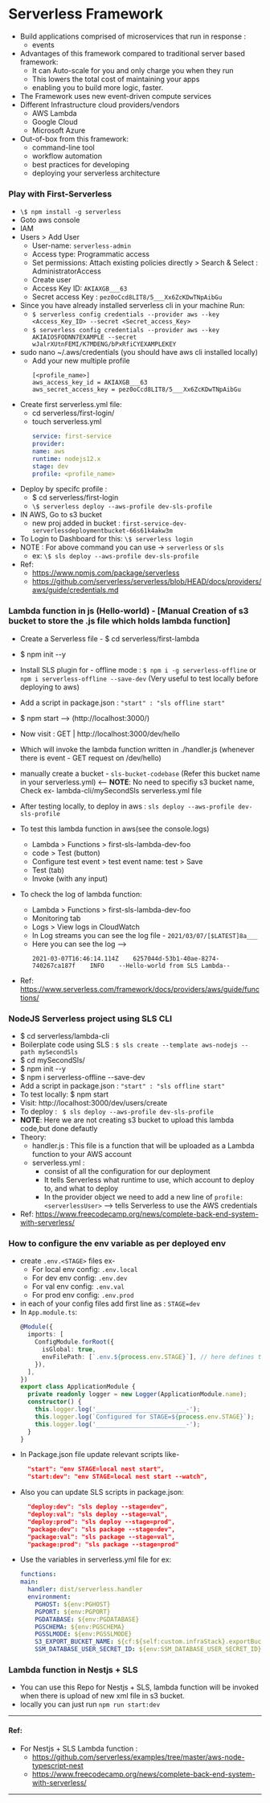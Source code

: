 # Serverless Framework

- Build applications comprised of microservices that run in response :
  - events
- Advantages of this framework compared to traditional server based framework:
  - It can Auto-scale for you and only charge you when they run
  - This lowers the total cost of maintaining your apps
  - enabling you to build more logic, faster.
- The Framework uses new event-driven compute services
- Different Infrastructure cloud providers/vendors
  - AWS Lambda
  - Google Cloud
  - Microsoft Azure
- Out-of-box from this framework:
  - command-line tool
  - workflow automation
  - best practices for developing
  - deploying your serverless architecture

### Play with First-Serverless

- `\$ npm install -g serverless`
- Goto aws console
- IAM
- Users > Add User
  - User-name: `serverless-admin`
  - Access type: Programmatic access
  - Set permissions: Attach existing policies directly > Search & Select : AdministratorAccess
  - Create user
  - Access Key ID: `AKIAXGB___63`
  - Secret access Key : `pez0oCcd8LIT8/5___Xx6ZcKDwTNpAibGu`
- Since you have already installed serverless cli in your machine Run:
  - `$ serverless config credentials --provider aws --key <Access_Key_ID> --secret <Secret_access_Key>`
  - `$ serverless config credentials --provider aws --key AKIAIOSFODNN7EXAMPLE --secret wJalrXUtnFEMI/K7MDENG/bPxRfiCYEXAMPLEKEY`
- sudo nano ~/.aws/credentials (you should have aws cli installed locally)
  - Add your new multiple profile
    ```
    [<profile_name>]
    aws_access_key_id = AKIAXGB___63
    aws_secret_access_key = pez0oCcd8LIT8/5___Xx6ZcKDwTNpAibGu
    ```
- Create first serverless.yml file:
  - cd serverless/first-login/
  - touch serverless.yml
    ```yml
    service: first-service
    provider:
    name: aws
    runtime: nodejs12.x
    stage: dev
    profile: <profile_name>
    ```
- Deploy by specifc profile :
  - \$ cd serverless/first-login
  - `\$ serverless deploy --aws-profile dev-sls-profile`
- IN AWS, Go to s3 bucket
  - new proj added in bucket : `first-service-dev-serverlessdeploymentbucket-66s61k4akw3m`
- To Login to Dashboard for this: `\$ serverless login`
- NOTE : For above command you can use -> `serverless` or `sls`
  - ex: `\$ sls deploy --aws-profile dev-sls-profile`
- Ref:
  - https://www.npmjs.com/package/serverless
  - https://github.com/serverless/serverless/blob/HEAD/docs/providers/aws/guide/credentials.md

### Lambda function in js (Hello-world) - [Manual Creation of s3 bucket to store the .js file which holds lambda function]

- Create a Serverless file - \$ cd serverless/first-lambda
- \$ npm init --y
- Install SLS plugin for - offline mode : `$ npm i -g serverless-offline` or `npm i serverless-offline --save-dev` (Very useful to test locally before deploying to aws)
- Add a script in package.json : `"start" : "sls offline start"`
- \$ npm start --> (http://localhost:3000/)
- Now visit : GET | http://localhost:3000/dev/hello
- Which will invoke the lambda function written in ./handler.js (whenever there is event - GET request on /dev/hello)
- manually create a bucket - `sls-bucket-codebase` (Refer this bucket name in your serverless.yml) <-- **NOTE**: No need to specifiy s3 bucket name, Check ex- lambda-cli/mySecondSls serverless.yml file
- After testing locally, to deploy in aws : `sls deploy --aws-profile dev-sls-profile`
- To test this lambda function in aws(see the console.logs)
  - Lambda > Functions > first-sls-lambda-dev-foo
  - code > Test (button)
  - Configure test event > test event name: test > Save
  - Test (tab)
  - Invoke (with any input)
- To check the log of lambda function:

  - Lambda > Functions > first-sls-lambda-dev-foo
  - Monitoring tab
  - Logs > View logs in CloudWatch
  - In Log streams you can see the log file - `2021/03/07/[$LATEST]8a___`
  - Here you can see the log -->
    ```
    2021-03-07T16:46:14.114Z	6257044d-53b1-40ae-8274-740267ca187f	INFO	--Hello-world from SLS Lambda--
    ```

- Ref: https://www.serverless.com/framework/docs/providers/aws/guide/functions/

### NodeJS Serverless project using SLS CLI

- $ cd serverless/lambda-cli
- Boilerplate code using SLS : `$ sls create --template aws-nodejs --path mySecondSls`
- $ cd mySecondSls/
- $ npm init --y
- $ npm i serverless-offline --save-dev
- Add a script in package.json : `"start" : "sls offline start"`
- To test locally: $ npm start
- Visit: http://localhost:3000/dev/users/create
- To deploy : ` $ sls deploy --aws-profile dev-sls-profile`
- **NOTE**: Here we are not creating s3 bucket to upload this lambda code,but done defautly
- Theory:
  - handler.js : This file is a function that will be uploaded as a Lambda function to your AWS account
  - serverless.yml :
    - consist of all the configuration for our deployment
    - It tells Serverless what runtime to use, which account to deploy to, and what to deploy
    - In the provider object we need to add a new line of `profile: <serverlessUser>` --> tells Serverless to use the AWS credentials
- Ref: https://www.freecodecamp.org/news/complete-back-end-system-with-serverless/

### How to configure the env variable as per deployed env

- create `.env.<STAGE>` files ex-
  - For local env config: `.env.local`
  - For dev env config: `.env.dev`
  - For val env config: `.env.val`
  - For prod env config: `.env.prod`
- in each of your config files add first line as : `STAGE=dev`
- In `App.module.ts`:
  ```ts
  @Module({
    imports: [
      ConfigModule.forRoot({
        isGlobal: true,
        envFilePath: [`.env.${process.env.STAGE}`], // here defines the stage to pick
      }),
    ],
  })
  export class ApplicationModule {
    private readonly logger = new Logger(ApplicationModule.name);
    constructor() {
      this.logger.log('_________________________-');
      this.logger.log(`Configured for STAGE=${process.env.STAGE}`);
      this.logger.log('_________________________-');
    }
  }
  ```
- In Package.json file update relevant scripts like-
  ```json
    "start": "env STAGE=local nest start",
    "start:dev": "env STAGE=local nest start --watch",
  ```
- Also you can update SLS scripts in package.json:
  ```json
    "deploy:dev": "sls deploy --stage=dev",
    "deploy:val": "sls deploy --stage=val",
    "deploy:prod": "sls deploy --stage=prod",
    "package:dev": "sls package --stage=dev",
    "package:val": "sls package --stage=val",
    "package:prod": "sls package --stage=prod"
  ```
- Use the variables in serverless.yml file for ex:
  ```yml
  functions:
  main:
    handler: dist/serverless.handler
    environment:
      PGHOST: ${env:PGHOST}
      PGPORT: ${env:PGPORT}
      PGDATABASE: ${env:PGDATABASE}
      PGSCHEMA: ${env:PGSCHEMA}
      PGSSLMODE: ${env:PGSSLMODE}
      S3_EXPORT_BUCKET_NAME: ${cf:${self:custom.infraStack}.exportBucketName}
      SSM_DATABASE_USER_SECRET_ID: ${env:SSM_DATABASE_USER_SECRET_ID}
  ```

### Lambda function in Nestjs + SLS

- You can use this Repo for Nestjs + SLS, lambda function will be invoked when there is upload of new xml file in s3 bucket.
- locally you can just run `npm run start:dev`

---

#### Ref:

- For Nestjs + SLS Lambda function :
  - https://github.com/serverless/examples/tree/master/aws-node-typescript-nest
  - https://www.freecodecamp.org/news/complete-back-end-system-with-serverless/

---
